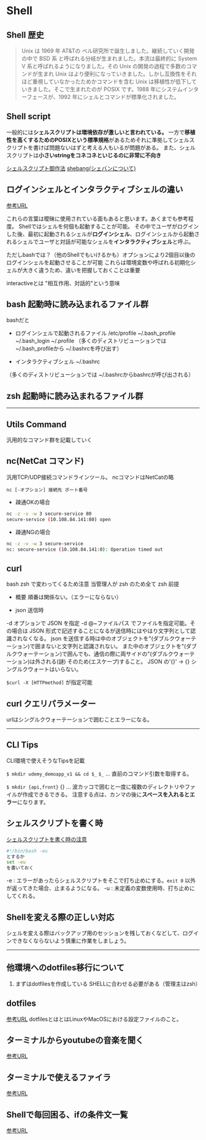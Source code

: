 # Shell

## Shell 歴史

>Unix は 1969 年 AT&Tの ベル研究所で誕生しました。継続していく開発の中で BSD 系 と呼ばれる分岐が生まれました。本流は最終的に System V 系と呼ばれるようになりました。その Unix の開発の過程で多数のコマンドが生まれ Unix はより便利になっていきました。しかし互換性をそれほど重視していなかったためかコマンドを含む Unix は移植性が低下していきました。そこで生まれたのが POSIX です。1988 年にシステムインターフェースが、1992 年にシェルとコマンドが標準化されました。
## Shell script

一般的には**シェルスクリプトは環境依存が激しいと言われている。**
一方で**移植性を高くするためのPOSIXという標準規格**があるためそれに準拠してシェルスクリプトを書けば問題ないはずと考える人もいるが問題がある。
また、シェルスクリプトは**小さいstringをコネコネといじるのに非常に不向き**

[シェルスクリプト御作法](https://qiita.com/autotaker1984/items/bc758fcf368c1a167353)
[shebang(シェバンについて)](https://sechiro.hatenablog.com/entry/20120806/1344267619)

## ログインシェルとインタラクティブシェルの違い

[参考URL](http://tooljp.com/windows/chigai/html/Linux/loginShell-interactiveShell-chigai.html)

これらの言葉は曖昧に使用されている面もあると思います。あくまでも参考程度。
Shellではシェルを何個も起動することが可能。
その中でユーザがログインした後、最初に起動されるシェルが**ログインシェル**、ログインシェルから起動されるシェルでユーザと対話が可能なシェルを**インタラクティブシェル**と呼ぶ。

ただしbashでは？（他のShellでもいけるかも）オプションにより2個目以後のログインシェルを起動させることが可能
これらは環境変数や呼ばれる初期化シェルが大きく違うため、違いを把握しておくことは重要

interactiveとは "相互作用、対話的"という意味

## bash 起動時に読み込まれるファイル群

bashだと

- ログインシェルで起動されるファイル
/etc/profile
~/.bash_profile
~/.bash_login
~/.profile
（多くのディストリビューションでは ~/.bash_profileから ~/.bashrcを呼び出す）

- インタラクティブシェル
~/.bashrc

（多くのディストリビューションでは ~/.bashrcからbashrcが呼び出される）

## zsh 起動時に読み込まれるファイル群


---

## Utils Command

汎用的なコマンド群を記載していく
## nc(NetCat コマンド)

汎用TCP/UDP接続コマンドラインツール。
ncコマンドはNetCatの略

`nc [-オプション] 接続先 ポート番号`

- 疎通OKの場合

```sh
nc -z -v -w 3 secure-service 80
secure-service (10.108.84.141:80) open
```

- 疎通NGの場合
```sh
nc -z -v -w 3 secure-service
nc: secure-service (10.108.84.141:0): Operation timed out
```

## curl

bash zsh で変わってくるため注意
当管理人が zsh のため全て zsh 前提

- 概要
  順番は関係ない。（エラーにならない）

- json 送信時

-d オプションで JSON を指定
-d @~ファイルパス でファイルを指定可能。その場合は JSON 形式で記述することになるが送信時にはやはり文字列として認識されなくなる。
json を送信する時は中のオブジェクトを"(ダブルクウォーテーション)で囲まないと文字列と認識されない。
また中のオブジェクトを"(ダブルクウォーテーション)で囲んでも、通信の際に両サイドの"(ダブルクウォーテーション)は外される(謎)
そのため\(エスケープ)すること。
JSON の'{}' → {} シングルクウォートはいらない。

`$curl -X [HTTPmethod]` が指定可能

## curl クエリパラメーター

urlはシングルクウォーテーションで囲むことエラーになる。

---

## CLI Tips

CLI環境で使えそうなTipsを記載

`$ mkdir udemy_demoapp_v1 && cd $_`
`$_` ... 直前のコマンド引数を取得する。

`$ mkdir {api,front}`
{} ... 波カッコで囲むと一度に複数のディレクトリやファイルが作成できるできる。
注意する点は、カンマの後に**スペースを入れるとエラー**になります。

## シェルスクリプトを書く時

[シェルスクリプトを書く時の注意](https://qiita.com/youcune/items/fcfb4ad3d7c1edf9dc96)

```sh
#!/bin/bash -eu
とするか
set -eu
を書いておく
```

-e : エラーがあったらシェルスクリプトをそこで打ち止めにする。`exit 0` 以外が返ってきた場合、止まるようになる。
-u : 未定義の変数使用時、打ち止めにしてくれる。


## Shellを変える際の正しい対応

シェルを変える際はバックアップ用のセッションを残しておくなどして、ログインできなくならないよう慎重に作業をしましょう。

---

## 他環境へのdotfiles移行について

1. まずはdotfilesを作成している SHELLに合わせる必要がある（管理主はzsh）

## dotfiles

[参考URL](https://github.com/takuzoo3868/dotfiles)
dotfilesとはとはLinuxやMacOSにおける設定ファイルのこと。

## ターミナルからyoutubeの音楽を聞く

[参考URL](https://www.blky.me/2018/02/02/mps-youtube/)

## ターミナルで使えるファイラ

[参考URL](https://qiita.com/rattcv/items/caed7dd8115b294402c8)

## Shellで毎回困る、ifの条件文一覧

[参考URL](https://qiita.com/kazuooooo/items/163d07f694016ebd6048)



